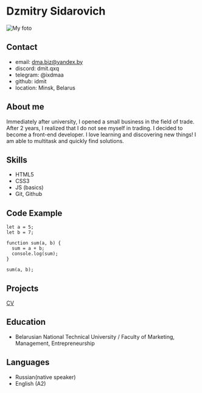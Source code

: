 # Dzmitry Sidarovich

![My foto](https://i.ibb.co/gJvyKyd/IMG-5010.jpg)

## Contact
+ email: dma.biz@yandex.by
+ discord: dmit.qxq
+ telegram: @ixdmaa
+ github: idmit
+ location: Minsk, Belarus

## About me 
Immediately after university, I opened a small business in the field of trade. After 2 years, I realized that I do not see myself in trading. I decided to become a front-end developer.
I love learning and discovering new things! I am able to multitask and quickly find solutions.

## Skills 
+ HTML5 
+ CSS3
+ JS (basics)
+ Git, Github

## Code Example
```
let a = 5;
let b = 7;

function sum(a, b) {
  sum = a + b;
  console.log(sum);
}

sum(a, b);
```

## Projects
[CV](https://idmit.github.io/rsschool-cv/cv)

## Education
+ Belarusian National Technical University / Faculty of Marketing, Management, Entrepreneurship

## Languages 
+ Russian(native speaker)
+ English (A2)